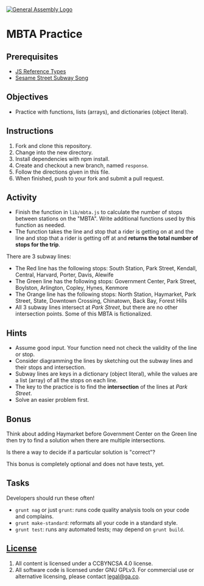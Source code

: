 [![General Assembly Logo](https://camo.githubusercontent.com/1a91b05b8f4d44b5bbfb83abac2b0996d8e26c92/687474703a2f2f692e696d6775722e636f6d2f6b6538555354712e706e67)](https://generalassemb.ly/education/web-development-immersive)

# MBTA Practice

## Prerequisites

- [JS Reference Types](https://git.generalassemb.ly/ga-wdi-boston/js-reference-types)
- [Sesame Street Subway Song](https://www.youtube.com/watch?v=mNBVTCJ9Dks)

## Objectives

- Practice with functions, lists (arrays), and dictionaries (object literal).

## Instructions

1. Fork and clone this repository.
1. Change into the new directory.
1. Install dependencies with npm install.
1. Create and checkout a new branch, named `response`.
1. Follow the directions given in this file.
1. When finished, push to your fork and submit a pull request.

## Activity

- Finish the function in `lib/mbta.js` to calculate the number of stops between
  stations on the "MBTA". Write additional functions used by this function as
  needed.
- The function takes the line and stop that a rider is getting on at and the
  line and stop that a rider is getting off at and **returns the total number of
  stops for the trip**.

There are 3 subway lines:

- The Red line has the following stops: South Station, Park Street, Kendall,
  Central, Harvard, Porter, Davis, Alewife
- The Green line has the following stops: Government Center, Park Street,
  Boylston, Arlington, Copley, Hynes, Kenmore
- The Orange line has the following stops:  North Station, Haymarket,
  Park Street, State, Downtown Crossing, Chinatown, Back Bay, Forest Hills
- All 3 subway lines intersect at *Park Street*, but there are no other
  intersection points. Some of this MBTA is fictionalized.

## Hints

- Assume good input.  Your function need not check the validity of the line or
  stop.
- Consider diagramming the lines by sketching out the subway lines and their
  stops and intersection.
- Subway lines are keys in a dictionary (object literal), while the values are
  a list (array) of all the stops on each line.
- The key to the practice is to find the **intersection** of the lines at
  *Park Street*.
- Solve an easier problem first.

## Bonus

Think about adding Haymarket before Government Center on the Green line then try
to find a solution when there are multiple intersections.

Is there a way to decide if a particular solution is "correct"?

This bonus is completely optional and does not have tests, yet.

## Tasks

Developers should run these often!

- `grunt nag` or just `grunt`: runs code quality analysis tools on your code
  and complains.
- `grunt make-standard`: reformats all your code in a standard style.
- `grunt test`: runs any automated tests; may depend on `grunt build`.

## [License](LICENSE)

1. All content is licensed under a CC­BY­NC­SA 4.0 license.
1. All software code is licensed under GNU GPLv3. For commercial use or
    alternative licensing, please contact legal@ga.co.
